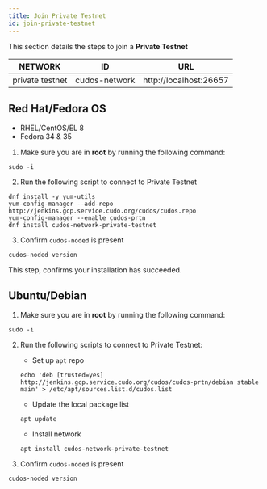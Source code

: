 ```yaml
---
title: Join Private Testnet
id: join-private-testnet
---
```


This section details the steps to join a **Private Testnet**

NETWORK | ID | URL
-----|------|-----
private testnet| cudos-network |http://localhost:26657

## Red Hat/Fedora OS

* RHEL/CentOS/EL 8
* Fedora 34 & 35

1. Make sure you are in **root** by running the following command:

```shell
sudo -i
```

2. Run the following script to connect to Private Testnet

```shell
dnf install -y yum-utils
yum-config-manager --add-repo http://jenkins.gcp.service.cudo.org/cudos/cudos.repo
yum-config-manager --enable cudos-prtn
dnf install cudos-network-private-testnet
```

3. Confirm `cudos-noded` is present

```shell
cudos-noded version
```



This step, confirms your installation has succeeded. 

## Ubuntu/Debian 

1. Make sure you are in **root** by running the following command:

```shell
sudo -i
```

2. Run the following scripts to connect to Private Testnet:

    * Set up `apt` repo

    ```shell
    echo 'deb [trusted=yes] http://jenkins.gcp.service.cudo.org/cudos/cudos-prtn/debian stable main' > /etc/apt/sources.list.d/cudos.list
    ```

    * Update the local package list

    ```shell
    apt update
    ```

    * Install network

    ```shell
    apt install cudos-network-private-testnet
    ```

3. Confirm `cudos-noded` is present

```shell
cudos-noded version
```